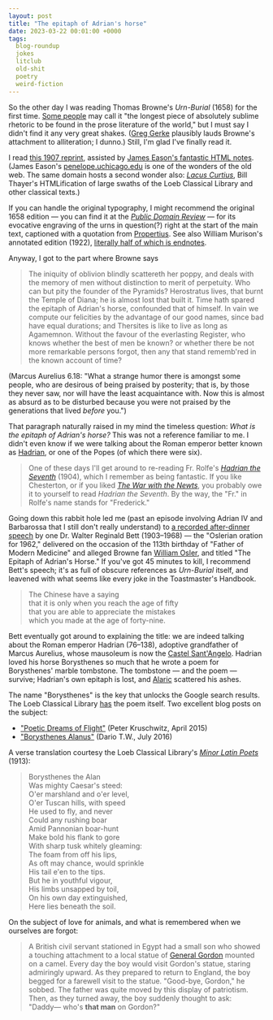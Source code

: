 ```yaml
---
layout: post
title: "The epitaph of Adrian's horse"
date: 2023-03-22 00:01:00 +0000
tags:
  blog-roundup
  jokes
  litclub
  old-shit
  poetry
  weird-fiction
---
```


So the other day I was reading Thomas Browne's _Urn-Burial_ (1658)
for the first time. [Some people](https://archive.org/details/afw0070.0007.001.umich.edu/page/242/mode/2up)
may call it "the longest piece of absolutely sublime rhetoric to be found in
the prose literature of the world," but I must say I didn't find it any very great shakes.
([Greg Gerke](https://themillions.com/2011/04/treasure-unearthed-sir-thomas-brownes-urn-burial.html)
plausibly lauds Browne's attachment to alliteration; I dunno.)
Still, I'm glad I've finally read it.

I read [this 1907 reprint](https://books.google.com/books?id=rQV6l4OeN2YC&pg=PR5),
assisted by [James Eason's fantastic HTML notes](http://penelope.uchicago.edu/hydrionoframes/hydrion.html).
(James Eason's [penelope.uchicago.edu](http://penelope.uchicago.edu/) is one of the
wonders of the old web. The same domain hosts a second wonder also:
[_Lacus Curtius_](https://penelope.uchicago.edu/Thayer/E/Roman/home.html),
Bill Thayer's HTMLification of large swaths of the Loeb Classical Library
and other classical texts.)

If you can handle the original typography, I might recommend the original 1658 edition —
you can find it at the [_Public Domain Review_](https://publicdomainreview.org/collection/hydriotaphia-urn-burial-and-the-garden-of-cyrus-1658) —
for its evocative engraving of the urns in question(?) right at the start of the main text,
captioned with a quotation from [Propertius](https://en.wikipedia.org/wiki/Propertius).
See also William Murison's annotated edition (1922), [literally half of which is endnotes](https://books.google.com/books?id=LmtLAAAAMAAJ&pg=PA53).

Anyway, I got to the part where Browne says

> The iniquity of oblivion blindly scattereth her poppy,
> and deals with the memory of men without distinction to merit of perpetuity.
> Who can but pity the founder of the Pyramids?
> Herostratus lives, that burnt the Temple of Diana; he is almost lost that built it.
> Time hath spared the epitaph of Adrian's horse, confounded that of himself.
> In vain we compute our felicities by the advantage of our good names,
> since bad have equal durations; and Thersites is like to live as long as Agamemnon.
> Without the favour of the everlasting Register, who knows whether the best of men
> be known? or whether there be not more remarkable persons forgot,
> then any that stand rememb'red in the known account of time?

(Marcus Aurelius 6.18: "What a strange humor there is amongst some people, who are
desirous of being praised by posterity; that is, by those they never saw, nor will
have the least acquaintance with. Now this is almost as absurd as to be disturbed
because you were not praised by the generations that lived _before_ you.")

That paragraph naturally raised in my mind the timeless question:
_What is the epitaph of Adrian's horse?_ This was not a reference familiar to me.
I didn't even know if we were talking about the Roman emperor better known as
[Hadrian](https://en.wikipedia.org/wiki/Hadrian), or one of the Popes (of which
there were six).

> One of these days I'll get around to re-reading Fr. Rolfe's
> [_Hadrian the Seventh_](https://en.wikipedia.org/wiki/Hadrian_the_Seventh) (1904),
> which I remember as being fantastic. If you like Chesterton, or if you liked
> [_The War with the Newts_](/blog/2019/07/19/blog-roundup/#war-with-the-newts-karel-apek-19),
> you probably owe it to yourself to read _Hadrian the Seventh_.
> By the way, the "Fr." in Rolfe's name stands for "Frederick."

Going down this rabbit hole led me (past an episode involving Adrian IV and Barbarossa
that I still don't really understand) to [a recorded after-dinner speech](https://www.youtube.com/watch?v=_oUkyUGwsHw) by one
Dr. Walter Reginald Bett (1903–1968) — the "Oslerian oration for 1962," delivered on the occasion of the
113th birthday of "Father of Modern Medicine" and alleged Browne fan [William Osler](https://en.wikipedia.org/wiki/William_Osler),
and titled "The Epitaph of Adrian's Horse." If you've got 45 minutes to kill, I recommend Bett's
speech; it's as full of obscure references as _Urn-Burial_ itself, and leavened with
what seems like every joke in the Toastmaster's Handbook.

> The Chinese have a saying  
> that it is only when you reach the age of fifty  
> that you are able to appreciate the mistakes  
> which you made at the age of forty-nine.

Bett eventually got around to explaining the title: we are indeed talking about
the Roman emperor Hadrian (76–138), adoptive grandfather of Marcus Aurelius,
whose mausoleum is now the [Castel Sant'Angelo](https://en.wikipedia.org/wiki/Castel_Sant'Angelo).
Hadrian loved his horse Borysthenes so much that he wrote a poem
for Borysthenes' marble tombstone. The tombstone — and the poem — survive;
Hadrian's own epitaph is lost, and [Alaric](https://en.wikipedia.org/wiki/Sack_of_Rome_(410))
scattered his ashes.

The name "Borysthenes" is the key that unlocks the Google search results.
The Loeb Classical Library [has](https://www.loebclassics.com/view/hadrian-poems/1934/pb_LCL434.447.xml)
the poem itself. Two excellent blog posts on the subject:

* ["Poetic Dreams of Flight"](https://thepetrifiedmuse.blog/2015/04/08/poetic-dreams-of-flight/) (Peter Kruschwitz, April 2015)
* ["Borysthenes Alanus"](https://dariocaballeros.blogspot.com/2016/07/borysthenes-alanus.html) (Dario T.W., July 2016)

A verse translation courtesy the Loeb Classical Library's
[_Minor Latin Poets_](https://archive.org/details/l-116-sallust-war-with-catilin/L284%20-%20Minor%20Latin%20Poets/page/447/mode/2up) (1913):

> Borysthenes the Alan  
> Was mighty Caesar's steed:  
> O'er marshland and o'er level,  
> O'er Tuscan hills, with speed  
> He used to fly, and never  
> Could any rushing boar  
> Amid Pannonian boar-hunt  
> Make bold his flank to gore  
> With sharp tusk whitely gleaming:  
> The foam from off his lips,  
> As oft may chance, would sprinkle  
> His tail e'en to the tips.  
> But he in youthful vigour,  
> His limbs unsapped by toil,  
> On his own day extinguished,  
> Here lies beneath the soil.

On the subject of love for animals, and what is remembered when we ourselves are forgot:

> A British civil servant stationed in Egypt had a small son
> who showed a touching attachment to a local statue of
> [General Gordon](https://en.wikipedia.org/wiki/Charles_George_Gordon) mounted on a camel.
> Every day the boy would visit Gordon's statue, staring admiringly upward.
> As they prepared to return to England, the boy begged for a farewell visit
> to the statue. "Good-bye, Gordon," he sobbed. The father was quite moved by
> this display of patriotism. Then, as they turned away, the boy suddenly
> thought to ask:  
> "Daddy— who's <b>that man</b> on Gordon?"

